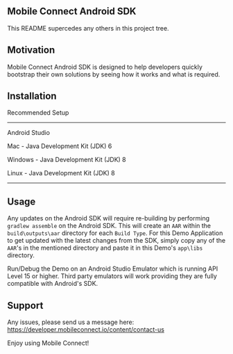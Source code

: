 ## Mobile Connect Android SDK

This README supercedes any others in this project tree.

## Motivation

Mobile Connect Android SDK is designed to help developers quickly bootstrap their own solutions by seeing how it works and what is required.

## Installation

Recommended Setup

-----------------

Android Studio

Mac - Java Development Kit (JDK) 6

Windows - Java Development Kit (JDK) 8

Linux - Java Development Kit (JDK) 8

-----------------

## Usage

Any updates on the Android SDK will require re-building by performing `gradlew assemble` on the Android SDK. This will create an `AAR` within the `build\outputs\aar` directory for each `Build Type`. For this Demo Application to get updated with the latest changes from the SDK, simply copy any of the `AAR`'s in the mentioned directory and paste it in this Demo's `app\libs` directory.

Run/Debug the Demo on an Android Studio Emulator which is running API Level 15 or higher. Third party emulators will work providing they are fully compatible with Android's SDK.

## Support

Any issues, please send us a message here: https://developer.mobileconnect.io/content/contact-us

Enjoy using Mobile Connect!

